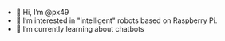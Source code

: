 - 👋 Hi, I’m @px49
- 👀 I’m interested in "intelligent" robots based on Raspberry Pi.
- 🌱 I’m currently learning about chatbots

<!---
px49/px49 is a ✨ special ✨ repository because its `README.md` (this file) appears on your GitHub profile.
You can click the Preview link to take a look at your changes.
--->
